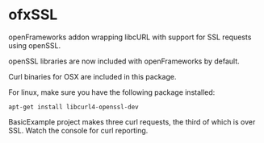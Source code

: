 ofxSSL
======

openFrameworks addon wrapping libcURL with support for SSL requests using openSSL.

openSSL libraries are now included with openFrameworks by default.

Curl binaries for OSX are included in this package.

For linux, make sure you have the following package installed:

`apt-get install libcurl4-openssl-dev`

BasicExample project makes three curl requests, the third of which is over SSL.  Watch the console for curl reporting.

